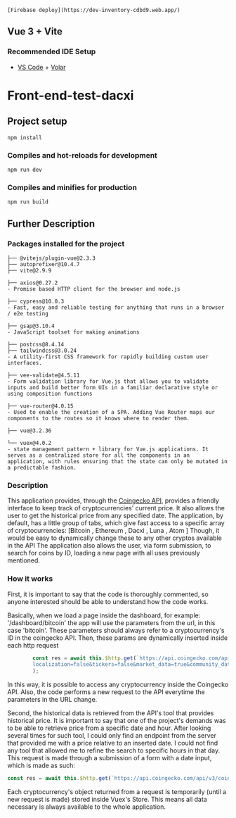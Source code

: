 ```
[Firebase deploy](https://dev-inventory-cdbd9.web.app/)
```
## Vue 3 + Vite
### Recommended IDE Setup
- [VS Code](https://code.visualstudio.com/) + [Volar](https://marketplace.visualstudio.com/items?itemName=Vue.volar)
# Front-end-test-dacxi

## Project setup
```
npm install
```

### Compiles and hot-reloads for development
```
npm run dev
```

### Compiles and minifies for production
```
npm run build
```

## Further Description

### Packages installed for the project
```
├── @vitejs/plugin-vue@2.3.3
├── autoprefixer@10.4.7
├── vite@2.9.9
```
```
├── axios@0.27.2
- Promise based HTTP client for the browser and node.js
```
```
├── cypress@10.0.3
- Fast, easy and reliable testing for anything that runs in a browser / e2e testing
```
```
├── gsap@3.10.4
- JavaScript toolset for making animations
```
```
├── postcss@8.4.14
├── tailwindcss@3.0.24
- A utility-first CSS framework for rapidly building custom user interfaces.
```
```
├── vee-validate@4.5.11
- Form validation library for Vue.js that allows you to validate inputs and build better form UIs in a familiar declarative style or using composition functions
```

```
├── vue-router@4.0.15
- Used to enable the creation of a SPA. Adding Vue Router maps our components to the routes so it knows where to render them. 
```
```
├── vue@3.2.36
```
```
└── vuex@4.0.2
- state management pattern + library for Vue.js applications. It serves as a centralized store for all the components in an application, with rules ensuring that the state can only be mutated in a predictable fashion.
```

### Description

This application provides, through the [Coingecko API](https://www.coingecko.com/en/api/documentation), provides a friendly interface to keep track of cryptocurrencies' current price. It also allows the user to get the historical price from any specified date.
The application, by default, has a little group of tabs, which give fast access to a specific array of cryptocurrencies: [Bitcoin , Ethereum , Dacxi , Luna , Atom ]
Though, it would be easy to dynamically change these to any other cryptos available in the API
The application also allows the user, via form submission, to search for coins by ID, loading a new page with all uses previously mentioned.

### How it works

First, it is important to say that the code is thoroughly commented, so anyone interested should be able to understand how the code works.

Basically, when we load a page inside the dashboard, for example:
'/dashboard/bitcoin'
the app will use the parameters from the url, in this case 'bitcoin'. These parameters should always refer to a cryptocurrency's ID in the coingecko API.
Then, these params are dynamically inserted inside each http request
```Javascript
        const res = await this.$http.get(`https://api.coingecko.com/api/v3/coins/${this.param}
        localization=false&tickers=false&market_data=true&community_data=false&developer_data=false&sparkline=false`
        );
```
In this way, it is possible to access any cryptocurrency inside the Coingecko API.
Also, the code performs a new request to the API everytime the parameters in the URL change.

Second, the historical data is retrieved from the API's tool that provides historical price. It is important to say that one of the project's demands was to be able to retrieve price from a specific date and hour. After looking several times for such tool, I could only find an endpoint from the server that provided me with a price relative to an inserted date. I could not find any tool that allowed me to refine the search to specific hours in that day.
This request is made through a submission of a form with a date input, which is made as such:

```Javascript
const res = await this.$http.get(`https://api.coingecko.com/api/v3/coins/${this.param}/history?date=${dateStr}&localization=false`);
```

Each cryptocurrency's object returned from a request is temporarily (until a new request is made) stored inside Vuex's Store. This means all data necessary is always available to the whole application.



